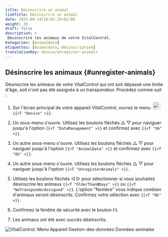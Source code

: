 ```yaml
---
title: Désinscrire un animal
linkTitle: Désinscrire un animal
date: 2023-09-14T10:01:35+02:00
weight: 30
draft: false
description: >
 Désinscrire les animaux de votre VitalControl.
Kategorien: [Animaldata]
étiquettes: [Animaldata, Désinscription]
translationKey: device/unregister-animals
---
```

## Désinscrire les animaux {#unregister-animals}

Désinscrire les animaux de votre VitalControl qui ont soit dépassé une limite d'âge, soit n'ont pas été assignés à un transpondeur. Procédez comme suit :

1. Sur l'écran principal de votre appareil VitalControl, ouvrez le menu &nbsp;<img src="/icons/device.svg" width="23" align="bottom" alt="Appareil" /> `{{<T "Device" >}}`.

2. Un sous-menu s'ouvre. Utilisez les boutons fléchés △ ▽ pour naviguer jusqu'à l'option `{{<T "DataManagement" >}}` et confirmez avec `{{<T "Ok" >}}`.

3. Un autre sous-menu s'ouvre. Utilisez les boutons fléchés △ ▽ pour naviguer jusqu'à l'option `{{<T "AnimalData" >}}` et confirmez avec `{{<T "Ok" >}}`.

4. Un autre sous-menu s'ouvre. Utilisez les boutons fléchés △ ▽ pour naviguer jusqu'à l'option `{{<T "UnregisterAnimals" >}}`.

5. Utilisez les boutons fléchés ◁ ▷ pour sélectionner si vous souhaitez désinscrire les animaux `{{<T "OlderThanNDays" >}}` ou `{{<T "NoTransponderAssigned" >}}`. L'option "Nombre" vous indique combien d'animaux seront désinscrits. Confirmez votre sélection avec `{{<T "Ok" >}}`.

6. Confirmez la fenêtre de sécurité avec le bouton `F3`.

7. Les animaux ont été avec succès désinscrits.

![VitalControl: Menu Appareil Gestion-des-données Données-animales](../images/unregister.png "Désinscription")
